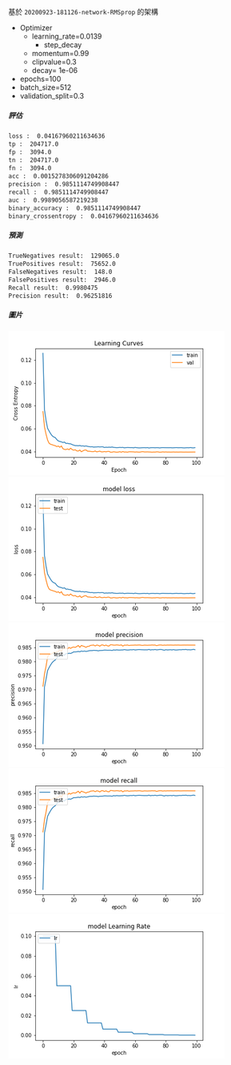 基於 `20200923-181126-network-RMSprop` 的架構
- Optimizer
    - learning_rate=0.0139
        - step_decay
    - momentum=0.99
    - clipvalue=0.3
    - decay= 1e-06
- epochs=100
- batch_size=512
- validation_split=0.3

##### 評估

```
loss :  0.04167960211634636
tp :  204717.0
fp :  3094.0
tn :  204717.0
fn :  3094.0
acc :  0.0015278306091204286
precision :  0.9851114749908447
recall :  0.9851114749908447
auc :  0.9989056587219238
binary_accuracy :  0.9851114749908447
binary_crossentropy :  0.04167960211634636
```

##### 預測

```
TrueNegatives result:  129065.0
TruePositives result:  75652.0
FalseNegatives result:  148.0
FalsePositives result:  2946.0
Recall result:  0.9980475
Precision result:  0.96251816
```

##### 圖片
![](cross_entropy_graph_decay.png)
![](loss.png)
![](precision.png)
![](recall.png)
![](lr_decay.png)
